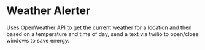 # Weather Alerter

Uses OpenWeather API to get the current weather for a location and then based on a temperature and time of day, send a text via twilio to open/close windows to save energy.




